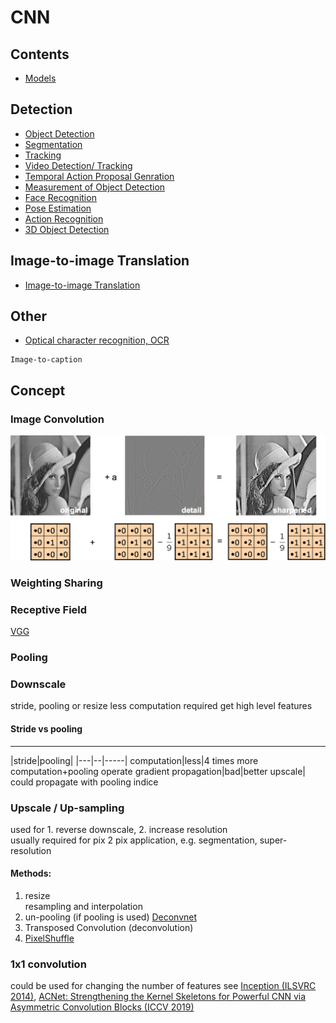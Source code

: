 # CNN
## Contents
* [Models](/CNN/models.md)
## Detection
* [Object Detection](/CNN/object_detection/object_detection.md)
* [Segmentation](/CNN/object_detection/segmentation.md)
* [Tracking](/CNN/object_detection/tracking.md)
* [Video Detection/ Tracking](/CNN/object_detection/video.md)
* [Temporal Action Proposal Genration](/CNN/object_detection/temporal_proposal.md)
* [Measurement of Object Detection](/CNN/object_detection/measurement.md)
* [Face Recognition](/CNN/object_detection/face.md)
* [Pose Estimation](/CNN/object_detection/pose.md)
* [Action Recognition](/CNN/object_detection/action.md)
* [3D Object Detection](/CNN/object_detection/3d_object_detection.md)
## Image-to-image Translation
* [Image-to-image Translation](/CNN/img2img/index.md)
## Other
* [Optical character recognition, OCR](/CNN/optical_character_recognition.md)
```
Image-to-caption
```

## Concept
### Image Convolution
![](img/image_convolution.png)
### Weighting Sharing
### Receptive Field
[VGG](#vgg-iclr-2014)
### Pooling
### Downscale
stride, pooling or resize
less computation required 
get high level features
#### Stride vs pooling
---------
|stride|pooling|
|---|--|-----|
computation|less|4 times more computation+pooling operate
gradient propagation|bad|better
upscale|
could propagate with pooling indice
### Upscale / Up-sampling
used for 1. reverse downscale, 2. increase resolution  
usually required for pix 2 pix application, e.g. segmentation, super-resolution
#### Methods:
1. resize  
resampling and interpolation
2. un-pooling (if pooling is used) [Deconvnet](#deconvnet-iccv-2015)
3. Transposed Convolution (deconvolution)
4. [PixelShuffle](#pixelshuffle-cvpr-2016)
### 1x1 convolution
could be used for changing the number of features
see [Inception (ILSVRC 2014)](#inception-ilsvrc-2014), 
[ACNet: Strengthening the Kernel Skeletons for Powerful CNN via Asymmetric Convolution Blocks (ICCV 2019)](https://arxiv.org/abs/1908.03930)

